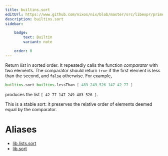 ```yaml
---
title: builtins.sort
editUrl: https://www.github.com/nixos/nix/blob/master/src/libexpr/primops.cc
description: builtins.sort
sidebar:

    badge:
        text: Builtin
        variant: note

    order: 0
---
```


Return *list* in sorted order. It repeatedly calls the function
*comparator* with two elements. The comparator should return `true`
if the first element is less than the second, and `false` otherwise.
For example,

```nix
builtins.sort builtins.lessThan [ 483 249 526 147 42 77 ]
```

produces the list `[ 42 77 147 249 483 526 ]`.

This is a stable sort: it preserves the relative order of elements
deemed equal by the comparator.


# Aliases

- [lib.lists.sort](/nix-doc-comments/reference/lib/lists/lib-lists-sort)
- [lib.sort](/nix-doc-comments/reference/lib/lib-sort)



